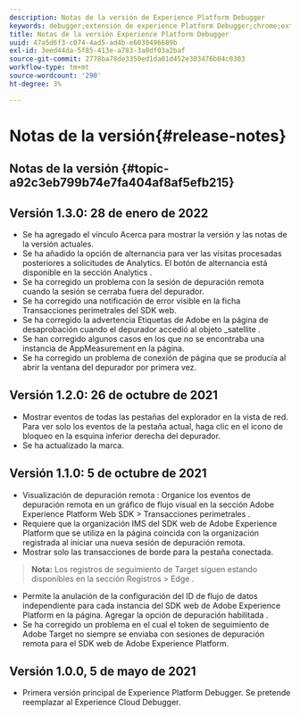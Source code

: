 ```yaml
---
description: Notas de la versión de Experience Platform Debugger
keywords: debugger;extensión de experience Platform Debugger;chrome;extensión;notas de la versión
title: Notas de la versión Experience Platform Debugger
uuid: 47a5d6f3-c074-4ad5-ad4b-e6030496689b
exl-id: 3eed44da-5f85-413e-a783-3a0df03a2baf
source-git-commit: 2778ba78de3350ed1da01d452e303476b04c0303
workflow-type: tm+mt
source-wordcount: '290'
ht-degree: 3%

---
```


# Notas de la versión{#release-notes}

## Notas de la versión {#topic-a92c3eb799b74e7fa404af8af5efb215}

## Versión 1.3.0: 28 de enero de 2022

* Se ha agregado el vínculo Acerca para mostrar la versión y las notas de la versión actuales.
* Se ha añadido la opción de alternancia para ver las visitas procesadas posteriores a solicitudes de Analytics. El botón de alternancia está disponible en la sección Analytics .
* Se ha corregido un problema con la sesión de depuración remota cuando la sesión se cerraba fuera del depurador.
* Se ha corregido una notificación de error visible en la ficha Transacciones perimetrales del SDK web.
* Se ha corregido la advertencia Etiquetas de Adobe en la página de desaprobación cuando el depurador accedió al objeto _satellite .
* Se han corregido algunos casos en los que no se encontraba una instancia de AppMeasurement en la página.
* Se ha corregido un problema de conexión de página que se producía al abrir la ventana del depurador por primera vez.

## Versión 1.2.0: 26 de octubre de 2021

* Mostrar eventos de todas las pestañas del explorador en la vista de red. Para ver solo los eventos de la pestaña actual, haga clic en el icono de bloqueo en la esquina inferior derecha del depurador.
* Se ha actualizado la marca.

## Versión 1.1.0: 5 de octubre de 2021

* Visualización de depuración remota : Organice los eventos de depuración remota en un gráfico de flujo visual en la sección Adobe Experience Platform Web SDK > Transacciones perimetrales .
* Requiere que la organización IMS del SDK web de Adobe Experience Platform que se utiliza en la página coincida con la organización registrada al iniciar una nueva sesión de depuración remota.
* Mostrar solo las transacciones de borde para la pestaña conectada.

> **Nota:** Los registros de seguimiento de Target siguen estando disponibles en la sección Registros > Edge .
* Permite la anulación de la configuración del ID de flujo de datos independiente para cada instancia del SDK web de Adobe Experience Platform en la página. Agregar la opción de depuración habilitada .
* Se ha corregido un problema en el cual el token de seguimiento de Adobe Target no siempre se enviaba con sesiones de depuración remota para el SDK web de Adobe Experience Platform.

## Versión 1.0.0, 5 de mayo de 2021

* Primera versión principal de Experience Platform Debugger. Se pretende reemplazar al Experience Cloud Debugger.
